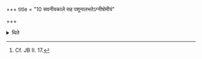 +++
title = "10 सवनीयकाले सह पशूनालभतेऽग्नीषोमीयं"

+++

<details><summary>थिते</summary>

10. At the time of the Savanīya-animal-sacrifice he seizes (all) the animals jointly viz. the he-goat for Agni and Soma the Savanīya (he-goat) and the Anūbandhya (-cow).[^1]  

[^1]: Cf. JB II. 17.  
</details>
